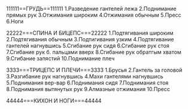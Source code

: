 111111==ГРУДЬ==111111
1.Разведение гантелей лежа
2.Поднимание прямых рук
3.Отжимания широким
4.Отжимания обычным
5.Пресс
6.Ноги


22222===СПИНА И БИЦЕПС===22222
1.Подтягивания широким
2.Подтягивания обычным
3.Подтигивания узким
4.Подтягивание гантелей нагнувшись
5.Сгибание рук сидя
6.Сгибание рук стоя
7.Сгибание рук б. пальцами вверх
8.Сгибание рук обратгым хватом 
9.Сгибание запястий
10.Поднимание плеч


3333===ТРИЦЕПС И ПЛЕЧИ===3333
1.Брусья
2.Гантель за головой
3.Разгибание рук нагнувшись 
4.Махи гантелями нагнувшись 
5.Поднимания вер-вар
6.Поднимания сидя
7.Поднимания стоя
8.Поднимания вытянутых рук
9.Алмазные отжимания
10.Пресс


44444===КИХОН И НОГИ===44444